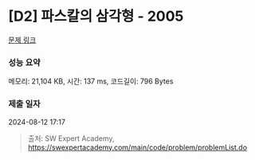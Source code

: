 # [D2] 파스칼의 삼각형 - 2005 

[문제 링크](https://swexpertacademy.com/main/code/problem/problemDetail.do?contestProbId=AV5P0-h6Ak4DFAUq) 

### 성능 요약

메모리: 21,104 KB, 시간: 137 ms, 코드길이: 796 Bytes

### 제출 일자

2024-08-12 17:17



> 출처: SW Expert Academy, https://swexpertacademy.com/main/code/problem/problemList.do